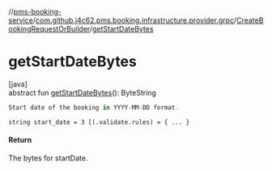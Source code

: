 //[pms-booking-service](../../../index.md)/[com.github.j4c62.pms.booking.infrastructure.provider.grpc](../index.md)/[CreateBookingRequestOrBuilder](index.md)/[getStartDateBytes](get-start-date-bytes.md)

# getStartDateBytes

[java]\
abstract fun [getStartDateBytes](get-start-date-bytes.md)(): ByteString

```kotlin
Start date of the booking in YYYY-MM-DD format.

```
`string start_date = 3 [(.validate.rules) = { ... }`

#### Return

The bytes for startDate.